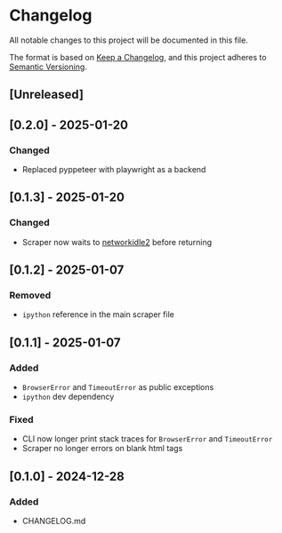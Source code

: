 # Changelog
All notable changes to this project will be documented in this file.

The format is based on [Keep a Changelog](https://keepachangelog.com/en/1.0.0/),
and this project adheres to [Semantic Versioning](https://semver.org/spec/v2.0.0.html).

## [Unreleased]

## [0.2.0] - 2025-01-20
### Changed
- Replaced pyppeteer with playwright as a backend

## [0.1.3] - 2025-01-20
### Changed
- Scraper now waits to [networkidle2](https://pyppeteer.github.io/pyppeteer/_modules/pyppeteer/page.html#Page.goto) before returning

## [0.1.2] - 2025-01-07
### Removed
- `ipython` reference in the main scraper file

## [0.1.1] - 2025-01-07
### Added
- `BrowserError` and `TimeoutError` as public exceptions
- `ipython` dev dependency
### Fixed
- CLI now longer print stack traces for `BrowserError` and `TimeoutError`
- Scraper no longer errors on blank html tags

## [0.1.0] - 2024-12-28
### Added
- CHANGELOG.md